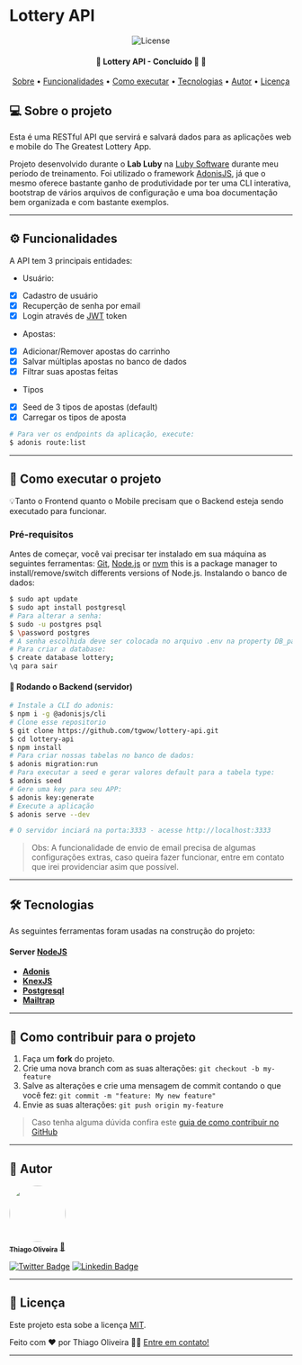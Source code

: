 # Lottery API

<p align="center">
	<img alt="License" src="https://img.shields.io/badge/license-MIT-brightgreen">  
</p>

<h4 align="center"> 
	🚧  Lottery API - Concluído 🚀 🚧
</h4>

<p align="center">
 <a href="#-sobre-o-projeto">Sobre</a> •
 <a href="#-funcionalidades">Funcionalidades</a> •
 <a href="#-como-executar-o-projeto">Como executar</a> • 
 <a href="#-tecnologias">Tecnologias</a> • 
 <a href="#-autor">Autor</a> • 
 <a href="#user-content--licença">Licença</a>
</p>


## 💻 Sobre o projeto

Esta é uma RESTful API que servirá e salvará dados para as aplicações web e mobile do The Greatest Lottery App.


Projeto desenvolvido durante o **Lab Luby** na [Luby Software](https://www.luby.com.br/) durante meu período de treinamento.
Foi utilizado o framework [AdonisJS](https://adonisjs.com/), já que o mesmo oferece bastante ganho de produtividade por ter uma CLI interativa, bootstrap de vários arquivos de configuração e uma boa documentação bem organizada e com bastante exemplos.

---

## ⚙️ Funcionalidades

A API tem 3 principais entidades:
- Usuário:
- [x] Cadastro de usuário
- [x] Recuperção de senha por email
- [x] Login através de [JWT](https://jwt.io/) token

- Apostas:
- [x] Adicionar/Remover apostas do carrinho
- [x] Salvar múltiplas apostas no banco de dados
- [x] Filtrar suas apostas feitas

- Tipos
- [x] Seed de 3 tipos de apostas (default)
- [x] Carregar os tipos de aposta

```bash
# Para ver os endpoints da aplicação, execute:
$ adonis route:list
```
---

## 🚀 Como executar o projeto

💡Tanto o Frontend quanto o Mobile precisam que o Backend esteja sendo executado para funcionar.

### Pré-requisitos

Antes de começar, você vai precisar ter instalado em sua máquina as seguintes ferramentas:
[Git](https://git-scm.com), [Node.js](https://nodejs.org/en/) or [nvm](https://nodejs.org/en/download/package-manager/#nvm) this is a package manager to install/remove/switch differents versions of Node.js.
Instalando o banco de dados:
```bash
$ sudo apt update
$ sudo apt install postgresql
# Para alterar a senha:
$ sudo -u postgres psql
$ \password postgres
# A senha escolhida deve ser colocada no arquivo .env na property DB_password, caso escolha a senha postgres nao precisar alterar o arquivo .env
# Para criar a database:
$ create database lottery;
\q para sair
```

#### 🎲 Rodando o Backend (servidor)

```bash
# Instale a CLI do adonis:
$ npm i -g @adonisjs/cli
# Clone esse repositorio
$ git clone https://github.com/tgwow/lottery-api.git
$ cd lottery-api
$ npm install 
# Para criar nossas tabelas no banco de dados:
$ adonis migration:run
# Para executar a seed e gerar valores default para a tabela type:
$ adonis seed
# Gere uma key para seu APP:
$ adonis key:generate
# Execute a aplicação
$ adonis serve --dev

# O servidor inciará na porta:3333 - acesse http://localhost:3333 
```

> Obs: A funcionalidade de envio de email precisa de algumas configurações extras, caso queira fazer funcionar, entre em contato que irei providenciar asim que possível.

---

## 🛠 Tecnologias

As seguintes ferramentas foram usadas na construção do projeto:


#### [](https://github.com/tgwow/lottery-api)**Server**  [NodeJS](https://nodejs.org/en/)

-   **[Adonis](https://adonisjs.com/)**
-   **[KnexJS](http://knexjs.org/)**
-   **[Postgresql](https://www.postgresql.org/)**
-   **[Mailtrap](http://mailtrap.io/)**

---

## 💪 Como contribuir para o projeto

1. Faça um **fork** do projeto.
2. Crie uma nova branch com as suas alterações: `git checkout -b my-feature`
3. Salve as alterações e crie uma mensagem de commit contando o que você fez: `git commit -m "feature: My new feature"`
4. Envie as suas alterações: `git push origin my-feature`
> Caso tenha alguma dúvida confira este [guia de como contribuir no GitHub](./CONTRIBUTING.md)

---

## 🦸 Autor

<a href="https://www.linkedin.com/in/thiago-oliveira-86758738/">
 <img style="border-radius: 50%;" src="https://avatars.githubusercontent.com/u/28604537?s=460&u=3fc99856be98a7aa7823e0af58dfa67d2e8083ac&v=4" width="100px;" alt=""/>
 <br />
 <sub><b>Thiago Oliveira</b></sub></a> <a href="https://www.linkedin.com/in/thiago-oliveira-86758738/" title="Rocket">🚀</a>
 <br />

[![Twitter Badge](https://img.shields.io/badge/-@theveloper_tg-1ca0f1?style=flat-square&labelColor=1ca0f1&logo=twitter&logoColor=white&link=https://twitter.com/theveloper_tg)](https://twitter.com/theveloper_tg) [![Linkedin Badge](https://img.shields.io/badge/-Thiago-blue?style=flat-square&logo=Linkedin&logoColor=white&link=https://www.linkedin.com/in/thiago-oliveira-86758738/)](https://www.linkedin.com/in/thiago-oliveira-86758738/) 

---

## 📝 Licença

Este projeto esta sobe a licença [MIT](./LICENSE).

Feito com ❤️ por Thiago Oliveira 👋🏽 [Entre em contato!](https://www.linkedin.com/in/thiago-oliveira-86758738/)

---
